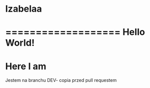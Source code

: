 # Izabelaa
===================
Hello World!
===================
Here I am
===================
Jestem na branchu DEV- copia przed pull requestem
